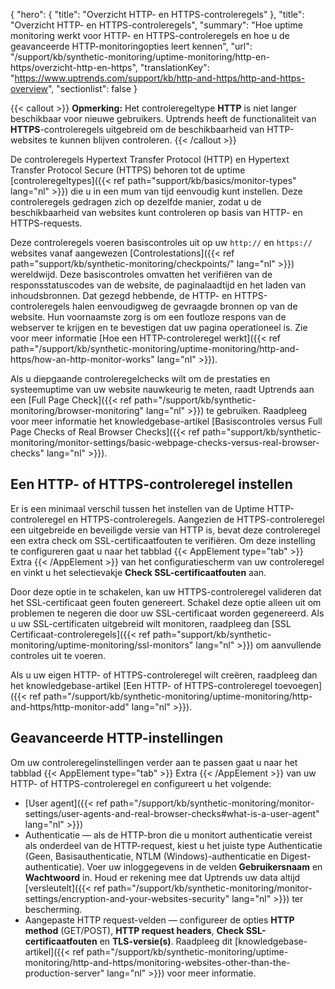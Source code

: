 {
  "hero": {
    "title": "Overzicht HTTP- en HTTPS-controleregels"
  },
  "title": "Overzicht HTTP- en HTTPS-controleregels",
  "summary": "Hoe uptime monitoring werkt voor HTTP- en HTTPS-controleregels en hoe u de geavanceerde HTTP-monitoringopties leert kennen",
  "url": "/support/kb/synthetic-monitoring/uptime-monitoring/http-en-https/overzicht-http-en-https",
  "translationKey": "https://www.uptrends.com/support/kb/http-and-https/http-and-https-overview",
  "sectionlist": false
}

{{< callout >}} **Opmerking:** Het controleregeltype **HTTP** is niet langer beschikbaar voor nieuwe gebruikers. Uptrends heeft de functionaliteit van **HTTPS**-controleregels uitgebreid om de beschikbaarheid van HTTP-websites te kunnen blijven controleren. {{< /callout >}}

De controleregels Hypertext Transfer Protocol (HTTP) en Hypertext Transfer Protocol Secure (HTTPS) behoren tot de uptime [controleregeltypes]({{< ref path="support/kb/basics/monitor-types" lang="nl" >}}) die u in een mum van tijd eenvoudig kunt instellen. Deze controleregels gedragen zich op dezelfde manier, zodat u de beschikbaarheid van websites kunt controleren op basis van HTTP- en HTTPS-requests.

Deze controleregels voeren basiscontroles uit op uw `http://` en `https://` websites vanaf aangewezen [Controlestations]({{< ref path="support/kb/synthetic-monitoring/checkpoints/" lang="nl" >}}) wereldwijd. Deze basiscontroles omvatten het verifiëren van de responsstatuscodes van de website, de paginalaadtijd en het laden van inhoudsbronnen. Dat gezegd hebbende, de HTTP- en HTTPS-controleregels halen eenvoudigweg de gevraagde bronnen op van de website. Hun voornaamste zorg is om een foutloze respons van de webserver te krijgen en te bevestigen dat uw pagina operationeel is. Zie voor meer informatie [Hoe een HTTP-controleregel werkt]({{< ref path="/support/kb/synthetic-monitoring/uptime-monitoring/http-and-https/how-an-http-monitor-works" lang="nl" >}}).

Als u diepgaande controleregelchecks wilt om de prestaties en systeemuptime van uw website nauwkeurig te meten, raadt Uptrends aan een [Full Page Check]({{< ref path="/support/kb/synthetic-monitoring/browser-monitoring" lang="nl" >}}) te gebruiken. Raadpleeg voor meer informatie het knowledgebase-artikel [Basiscontroles versus Full Page Checks of Real Browser Checks]({{< ref path="support/kb/synthetic-monitoring/monitor-settings/basic-webpage-checks-versus-real-browser-checks" lang="nl" >}}).

## Een HTTP- of HTTPS-controleregel instellen

Er is een minimaal verschil tussen het instellen van de Uptime HTTP-controleregel en HTTPS-controleregels. Aangezien de HTTPS-controleregel een uitgebreide en beveiligde versie van HTTP is, bevat deze controleregel een extra check om SSL-certificaatfouten te verifiëren. Om deze instelling te configureren gaat u naar het tabblad {{< AppElement type="tab" >}} Extra {{< /AppElement >}} van het configuratiescherm van uw controleregel en vinkt u het selectievakje **Check SSL-certificaatfouten** aan.

Door deze optie in te schakelen, kan uw HTTPS-controleregel valideren dat het SSL-certificaat geen fouten genereert. Schakel deze optie alleen uit om problemen te negeren die door uw SSL-certificaat worden gegenereerd. Als u uw SSL-certificaten uitgebreid wilt monitoren, raadpleeg dan [SSL Certificaat-controleregels]({{< ref path="support/kb/synthetic-monitoring/uptime-monitoring/ssl-monitors" lang="nl" >}}) om aanvullende controles uit te voeren.

Als u uw eigen HTTP- of HTTPS-controleregel wilt creëren, raadpleeg dan het knowledgebase-artikel [Een HTTP- of HTTPS-controleregel toevoegen]({{< ref path="/support/kb/synthetic-monitoring/uptime-monitoring/http-and-https/http-monitor-add" lang="nl" >}}).

## Geavanceerde HTTP-instellingen

Om uw controleregelinstellingen verder aan te passen gaat u naar het tabblad {{< AppElement type="tab" >}} Extra {{< /AppElement >}} van uw HTTP- of HTTPS-controleregel en configureert u het volgende:

- [User agent]({{< ref path="/support/kb/synthetic-monitoring/monitor-settings/user-agents-and-real-browser-checks#what-is-a-user-agent" lang="nl" >}}) 
- Authenticatie — als de HTTP-bron die u monitort authenticatie vereist als onderdeel van de HTTP-request, kiest u het juiste type Authenticatie (Geen, Basisauthenticatie, NTLM (Windows)-authenticatie en Digest-authenticatie). Voer uw inloggegevens in de velden **Gebruikersnaam** en **Wachtwoord** in. Houd er rekening mee dat Uptrends uw data altijd [versleutelt]({{< ref path="/support/kb/synthetic-monitoring/monitor-settings/encryption-and-your-websites-security" lang="nl" >}}) ter bescherming.
- Aangepaste HTTP request-velden — configureer de opties **HTTP method** (GET/POST), **HTTP request headers**, **Check SSL-certificaatfouten** en **TLS-versie(s)**. Raadpleeg dit [knowledgebase-artikel]({{< ref path="/support/kb/synthetic-monitoring/uptime-monitoring/http-and-https/monitoring-websites-other-than-the-production-server" lang="nl" >}}) voor meer informatie.
